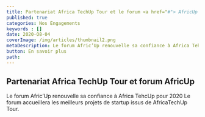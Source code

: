 ```yaml
---
title: Partenariat Africa TechUp Tour et le forum <a href="#"> AfricUp </a>
published: true
categories: Nos Engagements
keywords : []
date: 2020-O8-04
coverImage: /img/articles/thumbnail2.png
metaDescription: Le forum Afric’Up renouvelle sa confiance à Africa TehcUp pour 2020. Le forum accueillera les meilleurs projets de startup issus de AfricaTechUp Tour.
button: En savoir plus
path:
---
```


## Partenariat Africa TechUp Tour et forum AfricUp

Le forum Afric’Up renouvelle sa confiance à Africa TehcUp pour 2020 Le forum accueillera les meilleurs projets de startup issus de AfricaTechUp Tour.
